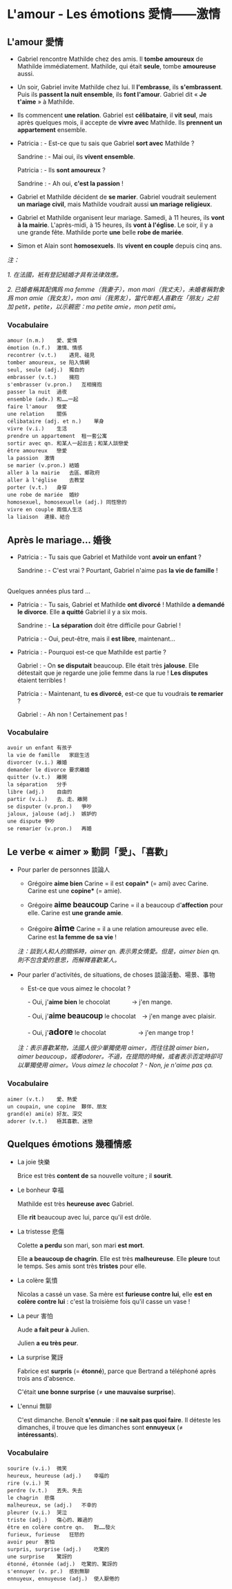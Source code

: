 # L'amour - Les émotions 愛情——激情

## L'amour 愛情
* Gabriel rencontre Mathilde chez des amis. Il **tombe amoureux** de Mathilde immédiatement. Mathilde, qui était **seule**, tombe **amoureuse** aussi.
* Un soir, Gabriel invite Mathilde chez lui. Il **l'embrasse**, ils **s'embrassent**. Puis ils **passent la nuit ensemble**, ils **font l'amour**. Gabriel dit « **Je t'aime** » à Mathilde.
* Ils commencent **une relation**. Gabriel est **célibataire**, il **vit seul**, mais après quelques mois, il accepte de **vivre avec** Mathilde. Ils **prennent un appartement** ensemble.
* Patricia : - Est-ce que tu sais que Gabriel **sort avec** Mathilde ?

    Sandrine : - Mai oui, ils **vivent ensemble**.

    Patricia : - Ils **sont amoureux** ?

    Sandrine : - Ah oui, **c'est la passion** !

* Gabriel et Mathilde décident de **se marier**. Gabriel voudrait seulement **un mariage civil**, mais Mathilde voudrait aussi **un mariage religieux**.
* Gabriel et Mathilde organisent leur mariage. Samedi, à 11 heures, ils **vont à la mairie**. L'après-midi, à 15 heures, ils **vont à l'église**. Le soir, il y a une grande fête. Mathilde porte **une** belle **robe de mariée**.
* Simon et Alain sont **homosexuels**. Ils **vivent en couple** depuis cinq ans.

*注：*

*1. 在法國，衹有登記結婚才具有法律效應。*

*2. 已婚者稱其配偶爲 ma femme（我妻子），mon mari（我丈夫），未婚者稱對象爲 mon amie（我女友），mon ami（我男友），當代年輕人喜歡在「朋友」之前加 petit，petite，以示親密：ma petite amie，mon petit ami。*

### Vocabulaire

    amour (n.m.)	愛、愛情
    émotion (n.f.)	激情、情感
    recontrer (v.t.)	遇見、碰見
    tomber amoureux, se	陷入情網
    seul, seule (adj.)	獨自的
    embrasser (v.t.)	擁抱
    s'embrasser (v.pron.)	互相擁抱
    passer la nuit	過夜
    ensemble (adv.)	和……一起
    faire l'amour	做愛
    une relation	關係
    célibataire (adj. et n.)	單身
    vivre (v.i.)	生活
    prendre un appartement	租一套公寓
    sortir avec qn.	和某人一起出去；和某人談戀愛
    être amoureux	戀愛
    la passion	激情
    se marier (v.pron.)	結婚
    aller à la mairie	去區、鄉政府
    aller à l'église	去教堂
    porter (v.t.)	身穿
    une robe de mariée	婚紗
    homosexuel, homosexuelle (adj.)	同性戀的
    vivre en couple	兩個人生活
    la liaison	連接、結合


## Après le mariage... 婚後
* Patricia : - Tu sais que Gabriel et Mathilde vont **avoir un enfant** ?

    Sandrine : - C'est vrai ? Pourtant, Gabriel n'aime pas **la vie de famille** !
<br />
Quelques années plus tard ...

* Patricia : - Tu sais, Gabriel et Mathilde **ont divorcé** ! Mathilde **a demandé le divorce**. Elle **a quitté** Gabriel il y a six mois.

    Sandrine : - **La séparation** doit être difficile pour Gabriel !

    Patricia : - Oui, peut-être, mais il **est libre**, maintenant...

* Patricia : - Pourquoi est-ce que Mathilde est partie ?

    Gabriel : - On **se disputait** beaucoup. Elle était très **jalouse**. Elle détestait que je regarde une jolie femme dans la rue ! **Les disputes** étaient terribles !

    Patricia : - Maintenant, tu **es divorcé**, est-ce que tu voudrais **te remarier** ?

    Gabriel : - Ah non ! Certainement pas !

### Vocabulaire

    avoir un enfant	有孩子
    la vie de famille	家庭生活
    divorcer (v.i.)	離婚
    demander le divorce	要求離婚
    quitter (v.t.)	離開
    la séparation	分手
    libre (adj.)	自由的
    partir (v.i.)	去、走、離開
    se disputer (v.pron.)	爭吵
    jaloux, jalouse (adj.)	嫉妒的
    une dispute	爭吵
    se remarier (v.pron.)	再婚


## Le verbe « aimer » 動詞「愛」、「喜歡」
* Pour parler de personnes 談論人

    * Grégoire **aime bien** Carine = il est **copain\*** (= ami) avec Carine. Carine est une **copine\*** (= amie).

    * Grégoire **<big>aime beaucoup</big>** Carine = il a beaucoup d'**affection** pour elle. Carine est **une grande amie**.
    * Grégoire **<big><big>aime</big></big>** Carine = il a une relation amoureuse avec elle. Carine est **la femme de sa vie** !

    *注：談到人和人的關係時，aimer qn. 表示男女情愛。但是，aimer bien qn. 則不包含愛的意思，而解釋喜歡某人。*

* Pour parler d'activités, de situations, de choses 談論活動、場景、事物

    * Est-ce que vous aimez le chocolat ?

        \- Oui, j'**aime bien** le chocolat&emsp;&emsp;&emsp;&nbsp;&nbsp;-> j'en mange.

        \- Oui, j'**<big>aime beaucoup</big>** le chocolat&emsp;-> j'en mange avec plaisir.
        
        \- Oui, j'**<big><big>adore</big></big>** le chocolat&emsp;&emsp;&emsp;&emsp;&emsp;&nbsp;-> j'en mange trop !

    *注：表示喜歡某物，法國人很少單獨使用 aimer，而往往說 aimer bien，aimer beaucoup，或者adorer。不過，在提問的時候，或者表示否定時卻可以單獨使用 aimer。Vous aimez le chocolat ? - Non, je n'aime pas ça.*

### Vocabulaire

    aimer (v.t.)	愛、熱愛
    un coupain, une copine	夥伴、朋友
    grand(e) ami(e) 好友、深交
    adorer (v.t.)	極其喜歡、迷戀


## Quelques émotions 幾種情感
* La joie 快樂

    Brice est très **content de** sa nouvelle voiture ; il **sourit**.

* Le bonheur 幸福

    Mathilde est très **heureuse avec** Gabriel.

    Elle **rit** beaucoup avec lui, parce qu'il est drôle.

* La tristesse 悲傷

    Colette **a perdu** son mari, son mari **est mort**.

    Elle **a beaucoup de chagrin**. Elle est très **malheureuse**. Elle **pleure** tout le temps. Ses amis sont très **tristes** pour elle.

* La colère 氣憤

    Nicolas a cassé un vase. Sa mère est **furieuse contre lui**, elle **est en colère contre lui** : c'est la troisième fois qu'il casse un vase !

* La peur 害怕

    Aude **a fait peur à** Julien.

    Julien **a eu très peur**.

* La surprise 驚訝

    Fabrice est **surpris** (= **étonné**), parce que Bertrand a téléphoné après trois ans d'absence.

    C'était **une bonne surprise** (&ne; **une mauvaise surprise**).

* L'ennui 無聊

    C'est dimanche. Benoît **s'ennuie** : il **ne sait pas quoi faire**. Il déteste les dimanches, il trouve que les dimanches sont **ennuyeux** (&ne; **intéressants**).

### Vocabulaire

    sourire (v.i.)	微笑
    heureux, heureuse (adj.)	幸福的
    rire (v.i.)	笑
    perdre (v.t.)	丟失、失去
    le chagrin	悲傷
    malheureux, se (adj.)	不幸的
    pleurer (v.i.)	哭泣
    triste (adj.)	傷心的、難過的
    être en colère contre qn.	對……發火
    furieux, furieuse	狂怒的
    avoir peur	害怕
    surpris, surprise (adj.)	吃驚的
    une surprise	驚訝的
    étonné, étonnée (adj.)	吃驚的、驚訝的
    s'ennuyer (v. pr.)	感到無聊
    ennuyeux, ennuyeuse (adj.)	使人厭倦的